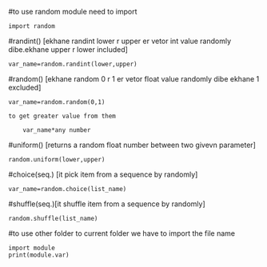 #to use random module need to import

    import random


#randint() [ekhane randint lower r upper er vetor int value randomly dibe.ekhane upper r lower included]

    var_name=random.randint(lower,upper)


#random() [ekhane random 0 r 1 er vetor float value randomly dibe ekhane 1 excluded]

    var_name=random.random(0,1)

    to get greater value from them

        var_name*any number

#uniform() [returns a random float number between two givevn parameter]

    random.uniform(lower,upper)

#choice(seq.) [it pick item from a sequence by randomly]

    var_name=random.choice(list_name)

#shuffle(seq.)[it shuffle item from a sequence by randomly]

    random.shuffle(list_name)
    



#to use other folder to current folder we have to import the file name
    
    import module
    print(module.var)